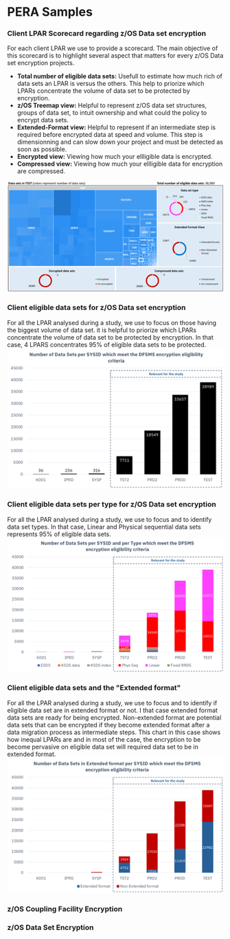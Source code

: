 # PERA Samples

### Client LPAR Scorecard regarding z/OS Data set encryption
  For each client LPAR we use to provide a scorecard. The main objective of this scorecard is to highlight several aspect that matters for every z/OS Data set encryption projects.
  * **Total number of eligible data sets:** Usefull to estimate how much rich of data sets an LPAR is versus the others. This help to priorize which LPARs concentrate the volume of data set to be protected by encryption.
  * **z/OS Treemap view:** Helpful to represent z/OS data set structures, groups of data set, to intuit ownership and what could the policy to encrypt data sets.
  * **Extended-Format view:** Helpful to represent if an intermediate step is required before encrypted data at speed and volume. This step is dimensionning and can slow down your project and must be detected as soon as possible.
  * **Encrypted view:** Viewing how much your ellligible data is encrypted.
  * **Compressed view:** Viewing how much your ellligible data for encryption are compressed.

  ![alt text](https://github.com/guikarai/PERA/blob/master/IMAGES/pera-scorecard.png)

### Client eligible data sets for z/OS Data set encryption
For all the LPAR analysed during a study, we use to focus on those having the biggest volume of data set. it is helpful to priorize which LPARs concentrate the volume of data set to be protected by encryption. In that case, 4 LPARS concentrates 95% of eligible data sets to be protected.
  ![alt text](https://github.com/guikarai/PERA/blob/master/IMAGES/pera-dataset.png)

### Client eligible data sets per type for z/OS Data set encryption
For all the LPAR analysed during a study, we use to focus and to identify data set types. In that case, Linear and Physical sequential data sets represents 95% of eligible data sets.
  ![alt text](https://github.com/guikarai/PERA/blob/master/IMAGES/pera-per-type.png)

### Client eligible data sets and the "Extended format"
For all the LPAR analysed during a study, we use to focus and to identify if eligible data set are in extended format or not. I that case extended format data sets are ready for being encrypted. Non-extended format are potential data sets that can be encrypted if they become extended format after a data migration process as intermediate steps. This chart in this case shows how inequal LPARs are and in most of the case, the encryption to be become pervasive on eligible data set will required data set to be in extended format.
  ![alt text](https://github.com/guikarai/PERA/blob/master/IMAGES/pera-extended.png)


### z/OS Coupling Facility Encryption

### z/OS Data Set Encryption
